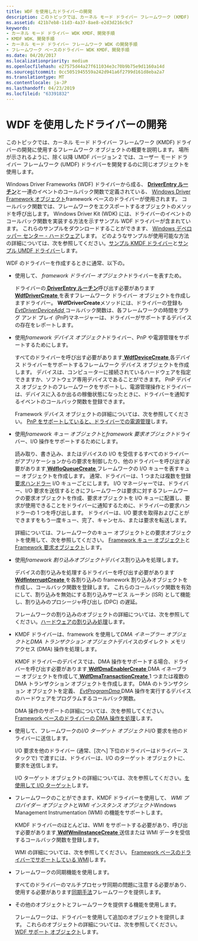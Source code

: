 ```yaml
---
title: WDF を使用したドライバーの開発
description: このトピックでは、カーネル モード ドライバー フレームワーク (KMDF) ドライバーの開発に使用するフレームワーク オブジェクトの概要を説明します。
ms.assetid: 421b7eb8-11d3-4a37-8ae8-e2d3d216c9c7
keywords:
- カーネル モード ドライバー WDK KMDF、開発手順
- KMDF WDK、開発手順
- カーネル モード ドライバー フレームワーク WDK の開発手順
- フレームワーク ベースのドライバー WDK KMDF、開発手順
ms.date: 04/20/2017
ms.localizationpriority: medium
ms.openlocfilehash: e27575d44a27f611034e3c70b9b75e9d1160a14d
ms.sourcegitcommit: 0cc5051945559a242d941a6f2799d161d8eba2a7
ms.translationtype: MT
ms.contentlocale: ja-JP
ms.lasthandoff: 04/23/2019
ms.locfileid: "63391832"
---
```

# <a name="using-wdf-to-develop-a-driver"></a>WDF を使用したドライバーの開発


このトピックでは、カーネル モード ドライバー フレームワーク (KMDF) ドライバーの開発に使用するフレームワーク オブジェクトの概要を説明します。 場所が示されるように、除く以降 UMDF バージョン 2 では、ユーザー モード ドライバー フレームワーク (UMDF) ドライバーを開発するのに同じオブジェクトを使用します。

Windows Driver Frameworks (WDF) ドライバーから成る、 [ **DriverEntry ルーチン**](https://msdn.microsoft.com/library/windows/hardware/ff540807)と一連のイベントのコールバック関数で定義されている、 [Windows Driver Framework オブジェクト](wdf-objects.md)framework ベースのドライバーが使用されます。 コールバック関数では、フレームワークをエクスポートするオブジェクトのメソッドを呼び出します。 Windows Driver Kit (WDK) には、ドライバーのイベントのコールバック関数を実装する方法を示すサンプル WDF ドライバーが含まれています。 これらのサンプルをダウンロードすることができます、 [Windows デベロッパー センター - ハードウェア](https://go.microsoft.com/fwlink/p/?linkid=256387)します。 どのようなサンプルが使用可能な方法の詳細については、次を参照してください。[サンプル KMDF ドライバー](sample-kmdf-drivers.md)と[サンプル UMDF ドライバー](sample-umdf-drivers.md)します。

WDF のドライバーを作成するときに通常、以下の。

-   使用して、 *framework ドライバー オブジェクト*ドライバーを表すため。

    ドライバーの[ **DriverEntry ルーチン**](https://msdn.microsoft.com/library/windows/hardware/ff540807)呼び出す必要があります[ **WdfDriverCreate** ](https://msdn.microsoft.com/library/windows/hardware/ff547175)を表すフレームワーク ドライバー オブジェクトを作成しますドライバー。 **WdfDriverCreate**メソッドには、ドライバーの登録も[ *EvtDriverDeviceAdd* ](https://msdn.microsoft.com/library/windows/hardware/ff541693)コールバック関数は、各フレームワークの時間をプラグ アンド プレイ (PnP)マネージャーは、ドライバーがサポートするデバイスの存在をレポートします。

-   使用*framework デバイス オブジェクト*ドライバー、PnP や電源管理をサポートするためにします。

    すべてのドライバーを呼び出す必要があります[ **WdfDeviceCreate** ](https://msdn.microsoft.com/library/windows/hardware/ff545926)各デバイス ドライバーをサポートするフレームワーク デバイス オブジェクトを作成します。 デバイスは、コンピューターに接続されているハードウェアを指定できますか、ソフトウェア専用デバイスであることができます。 PnP デバイス オブジェクトのフレームワークをサポートし、電源管理操作とドライバーは、デバイスに入るか出るの稼働状態になったときに、ドライバーを通知するイベントのコールバック関数を登録できます。

    Framework デバイス オブジェクトの詳細については、次を参照してください。 [PnP をサポートしていると、ドライバーでの電源管理](supporting-pnp-and-power-management-in-your-driver.md)します。

-   使用*framework キュー オブジェクト*と*framework 要求オブジェクト*ドライバー、I/O 操作をサポートするためにします。

    読み取り、書き込み、またはデバイスの I/O を受信するすべてのドライバーがアプリケーションからの要求を制御したり、他のドライバーを呼び出す必要があります[ **WdfIoQueueCreate** ](https://msdn.microsoft.com/library/windows/hardware/ff547401)フレームワークの I/O キューを表すキュー オブジェクトを作成します。 通常、ドライバーは、1 つまたは複数を登録[要求ハンドラー](request-handlers.md) I/O キューごとにします。 I/O マネージャーでは、ドライバー、I/O 要求を送信するときにフレームワークは要求に対するフレームワークの要求オブジェクトを作成、要求オブジェクトを I/O キューに配置し、要求が使用できることをドライバーに通知するために、ドライバーの要求ハンドラーの 1 つを呼び出します。 ドライバーは、I/O 要求を取得およびことができますをもう一度キュー、完了、キャンセル、または要求を転送します。

    詳細については、フレームワークのキュー オブジェクトとの要求オブジェクトを使用して、次を参照してください。 [Framework キュー オブジェクト](framework-queue-objects.md)と[Framework 要求オブジェクト](framework-request-objects.md)します。

-   使用*framework 割り込みオブジェクト*デバイス割り込みを処理します。

    デバイスの割り込みを処理するドライバーを呼び出す必要があります[ **WdfInterruptCreate** ](https://msdn.microsoft.com/library/windows/hardware/ff547345)を各割り込みの framework 割り込みオブジェクトを作成し、コールバック関数を登録します。 これらのコールバック関数を有効にして、割り込みを無効にする割り込みサービス ルーチン (ISR) として機能し、割り込みのプロシージャ呼び出し (DPC) の遅延。

    フレームワークの割り込みのオブジェクトの詳細については、次を参照してください。[ハードウェアの割り込み処理](handling-hardware-interrupts.md)します。

-   KMDF ドライバーは、framework を使用して*DMA イネーブラー オブジェクト*と*DMA トランザクション オブジェクト*デバイスのダイレクト メモリ アクセス (DMA) 操作を処理します。

    KMDF ドライバーのデバイスでは、DMA 操作をサポートする場合、ドライバーを呼び出す必要があります[ **WdfDmaEnablerCreate** ](https://msdn.microsoft.com/library/windows/hardware/ff546983) DMA イネーブラー オブジェクトを作成して[ **WdfDmaTransactionCreate** ](https://msdn.microsoft.com/library/windows/hardware/ff547027) 1 つまたは複数の DMA トランザクション オブジェクトを作成します。 DMA のトランザクション オブジェクトを定義、 [ *EvtProgramDma* ](https://msdn.microsoft.com/library/windows/hardware/ff541816) DMA 操作を実行するデバイスのハードウェアをプログラムするコールバック関数。

    DMA 操作のサポートの詳細については、次を参照してください。 [Framework ベースのドライバーの DMA 操作を処理](handling-dma-operations-in-kmdf-drivers.md)します。

-   使用して、フレームワークの*I/O ターゲット オブジェクト*I/O 要求を他のドライバーに送信します。

    I/O 要求を他のドライバー (通常、[次へ] 下位のドライバーはドライバー スタックで) で渡すには、ドライバーは、I/O のターゲット オブジェクトに、要求を送信します。

    I/O ターゲット オブジェクトの詳細については、次を参照してください。[を使用して I/O ターゲット](using-i-o-targets.md)します。

-   フレームワークのことができます、KMDF ドライバーを使用して、 *WMI プロバイダー オブジェクト*と*WMI インスタンス オブジェクト*Windows Management Instrumentation (WMI) の機能をサポートします。

    KMDF ドライバーのほとんどは、WMI をサポートする必要があり、呼び出す必要があります[ **WdfWmiInstanceCreate** ](https://msdn.microsoft.com/library/windows/hardware/ff551178)送信または WMI データを受信するコールバック関数を登録します。

    WMI の詳細については、次を参照してください。 [Framework ベースのドライバーでサポートしている WMI](supporting-wmi-in-kmdf-drivers.md)します。

-   フレームワークの同期機能を使用します。

    すべてのドライバーのマルチプロセッサ同期の問題に注意する必要があり、使用する必要があります[同期手法](synchronization-techniques-for-wdf-drivers.md)フレームワークを提供します。

-   その他のオブジェクトとフレームワークを提供する機能を使用します。

    フレームワークは、ドライバーを使用して追加のオブジェクトを提供します。 これらのオブジェクトの詳細については、次を参照してください。 [WDF サポート オブジェクト](wdf-support-objects.md)します。

 

 





